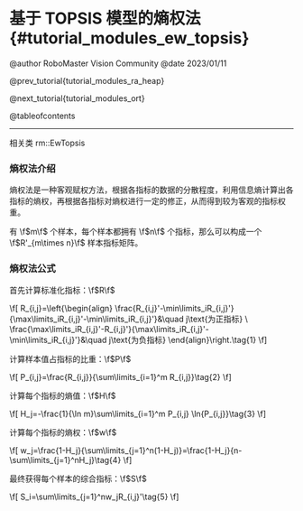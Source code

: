 基于 TOPSIS 模型的熵权法 {#tutorial_modules_ew_topsis}
============

@author RoboMaster Vision Community
@date 2023/01/11

@prev_tutorial{tutorial_modules_ra_heap}

@next_tutorial{tutorial_modules_ort}

@tableofcontents

------

相关类 rm::EwTopsis

### 熵权法介绍

熵权法是一种客观赋权方法，根据各指标的数据的分散程度，利用信息熵计算出各指标的熵权，再根据各指标对熵权进行一定的修正，从而得到较为客观的指标权重。

有 \f$m\f$ 个样本，每个样本都拥有 \f$n\f$ 个指标，那么可以构成一个 \f$R'_{m\times n}\f$ 样本指标矩阵。

### 熵权法公式

首先计算标准化指标：\f$R\f$

\f[
R_{i,j}=\left\{\begin{align}
\frac{R_{i,j}'-\min\limits_iR_{i,j}'}{\max\limits_iR_{i,j}'-\min\limits_iR_{i,j}'}&\quad j\text{为正指标} \\
\frac{\max\limits_iR_{i,j}'-R_{i,j}'}{\max\limits_iR_{i,j}'-\min\limits_iR_{i,j}'}&\quad j\text{为负指标}
\end{align}\right.\tag{1}
\f]

计算样本值占指标的比重：\f$P\f$

\f[
P_{i,j}=\frac{R_{i,j}}{\sum\limits_{i=1}^m R_{i,j}}\tag{2}
\f]

计算每个指标的熵值：\f$H\f$

\f[
H_j=-\frac{1}{\ln m}\sum\limits_{i=1}^m P_{i,j} \ln{P_{i,j}}\tag{3}
\f]

计算每个指标的熵权：\f$w\f$

\f[
w_j=\frac{1-H_j}{\sum\limits_{j=1}^n(1-H_j)}=\frac{1-H_j}{n-\sum\limits_{j=1}^nH_j}\tag{4}
\f]

最终获得每个样本的综合指标：\f$S\f$

\f[
S_i=\sum\limits_{j=1}^nw_jR_{i,j}'\tag{5}
\f]
